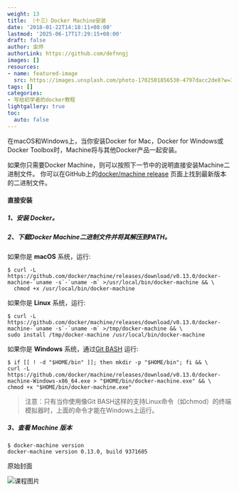 ```yaml
---
weight: 13
title: （十三）Docker Machine安装
date: '2018-01-22T14:18:11+08:00'
lastmod: '2025-06-17T17:29:15+08:00'
draft: false
author: 虫师
authorLink: https://github.com/defnngj
images: []
resources:
- name: featured-image
  src: https://images.unsplash.com/photo-1702501856530-4797dacc2de8?w=300
tags: []
categories:
- 写给初学者的docker教程
lightgallery: true
toc:
  auto: false
---
```




在macOS和Windows上，当你安装Docker for Mac，Docker for Windows或Docker Toolbox时，Machine将与其他Docker产品一起安装。

如果你只需要Docker Machine，则可以按照下一节中的说明直接安装Machine二进制文件。 你可以在GitHub上的[docker/machine release](https://github.com/docker/machine/releases/) 页面上找到最新版本的二进制文件。

#### 直接安装

##### 1、安装 Docker。

##### 2、下载Docker Machine二进制文件并将其解压到PATH。

如果你是 __macOS__ 系统，运行:
```
$ curl -L https://github.com/docker/machine/releases/download/v0.13.0/docker-machine-`uname -s`-`uname -m` >/usr/local/bin/docker-machine && \
  chmod +x /usr/local/bin/docker-machine
```

如果你是 __Linux__ 系统，运行:

```
$ curl -L https://github.com/docker/machine/releases/download/v0.13.0/docker-machine-`uname -s`-`uname -m` >/tmp/docker-machine && \
sudo install /tmp/docker-machine /usr/local/bin/docker-machine
```

如果你是 __Windows__ 系统，通过[Git BASH](https://gitforwindows.org/) 运行:

```
$ if [[ ! -d "$HOME/bin" ]]; then mkdir -p "$HOME/bin"; fi && \
curl -L https://github.com/docker/machine/releases/download/v0.13.0/docker-machine-Windows-x86_64.exe > "$HOME/bin/docker-machine.exe" && \
chmod +x "$HOME/bin/docker-machine.exe"
```
 > 注意：只有当你使用像Git BASH这样的支持Linux命令（如chmod）的终端模拟器时，上面的命令才能在Windows上运行。



##### 3、查看 Machine 版本

```
$ docker-machine version
docker-machine version 0.13.0, build 9371605
```




原始封面

![课程图片](https://images.unsplash.com/photo-1702501856530-4797dacc2de8?w=300)

